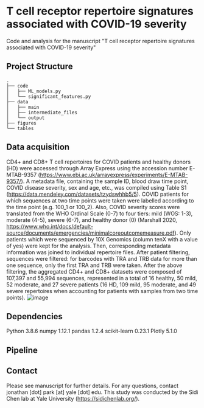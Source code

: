 # T cell receptor repertoire signatures associated with COVID-19 severity

Code and analysis for the manuscript "T cell receptor repertoire signatures associated with COVID-19 severity"

## Project Structure
```
.
├── code
│   ├── ML_models.py
│   └── significant_features.py
├── data
│   ├── main
│   ├── intermediate_files
│   └── output
├── figures
└── tables

```
## Data acquisition

CD4+ and CD8+ T cell repertoires for COVID patients and healthy donors (HD) were accessed through Array Express using the accession number E-MTAB-9357 (https://www.ebi.ac.uk/arrayexpress/experiments/E-MTAB-9357/). A metadata file, containing the sample ID, blood draw time point, COVID disease severity, sex and age, etc., was compiled using Table S1 (https://data.mendeley.com/datasets/tzydswhhb5/5). COVID patients for which sequences at two time points were taken were labelled according to the time point (e.g. 100_1 or 100_2). Also, COVID severity scores were translated from the WHO Ordinal Scale (0-7) to four tiers: mild (WOS: 1-3), moderate (4-5), severe (6-7), and healthy donor (0) (Marshall 2020, https://www.who.int/docs/default-source/documents/emergencies/minimalcoreoutcomemeasure.pdf). Only patients which were sequenced by 10X Genomics (column tenX with a value of yes) were kept for the analysis. Then, corresponding metadata information was joined to individual repertoire files. After patient filtering, sequences were filtered: for barcodes with TRA and TRB data for more than one sequence, only the first TRA and TRB were taken. After the above filtering, the aggregated CD4+ and CD8+ datasets were composed of 107,397 and 55,994 sequences, represented in a total of 16 healthy, 50 mild, 52 moderate, and 27 severe patients (16 HD, 109 mild, 95 moderate, and 49 severe repertoires when accounting for patients with samples from two time points). ![image](https://user-images.githubusercontent.com/31656705/142744058-ea103ee7-3002-45bb-b1c3-4e555481e145.png)

## Dependencies

Python  3.8.6
numpy 1.12.1
pandas 1.2.4
scikit-learn 0.23.1
Plotly 5.1.0

## Pipeline

## Contact

Please see manuscript for further details. For any questions, contact jonathan [dot] park [at] yale [dot] edu.
This study was conducted by the Sidi Chen lab at Yale University (https://sidichenlab.org/).
